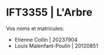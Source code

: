 # IFT3355 | L'Arbre

Vos noms et matricules:

- Etienne Collin | 20237904
- Louis Malenfant-Poulin | 20120851
